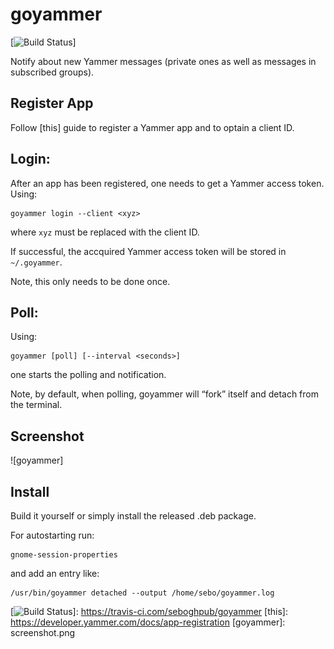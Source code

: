 # goyammer

[![Build Status]]

Notify about new Yammer messages (private ones as well as messages in subscribed
groups).

## Register App

Follow [this] guide to register a Yammer app and to optain a client ID.

## Login:

After an app has been registered, one needs to get a Yammer access token. Using:

    goyammer login --client <xyz>

where `xyz` must be replaced with the client ID.

If successful, the accquired Yammer access token will be stored in
`~/.goyammer`.

Note, this only needs to be done once.

## Poll:

Using:

    goyammer [poll] [--interval <seconds>]

one starts the polling and notification.

Note, by default, when polling, goyammer will “fork” itself and detach from the
terminal.

## Screenshot

![goyammer]

## Install

Build it yourself or simply install the released .deb package.

For autostarting run:

    gnome-session-properties

and add an entry like:

    /usr/bin/goyammer detached --output /home/sebo/goyammer.log

<!-- eot -->

  [Build Status]: https://travis-ci.com/seboghpub/goyammer.svg?branch=master
  [![Build Status]]: https://travis-ci.com/seboghpub/goyammer
  [this]: https://developer.yammer.com/docs/app-registration
  [goyammer]: screenshot.png
